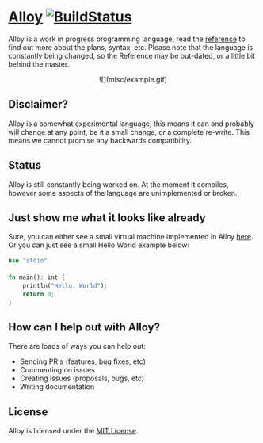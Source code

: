 # [Alloy](http://alloy-lang.org) [![BuildStatus](https://travis-ci.org/alloy-lang/alloy.svg?branch=master)](https://travis-ci.org/alloy-lang/alloy)
Alloy is a work in progress programming language, read the [reference](docs/REFERENCE.md) to find out more about the plans, syntax, etc. Please note that the language is constantly being changed, so the Reference may be out-dated, or a little bit behind the master.

<p align="center">
![](misc/example.gif)
</p>

## Disclaimer?
Alloy is a somewhat experimental language, this means it can and probably will change at any point, be it a small change, or a complete re-write. This means we cannot promise any backwards compatibility. 

## Status
Alloy is still constantly being worked on. At the moment it compiles,
however some aspects of the language are unimplemented or broken.

## Just show me what it looks like already
Sure, you can either see a small virtual machine implemented in Alloy [here](tests/misc/virtualmachine.aly). Or you can just see a small Hello World example below:

```rust
use "stdio"

fn main(): int {
    println("Hello, World");
    return 0;
}
```

## How can I help out with Alloy?
There are loads of ways you can help out:

* Sending PR's (features, bug fixes, etc)
* Commenting on issues
* Creating issues (proposals, bugs, etc)
* Writing documentation

## License
Alloy is licensed under the [MIT License](/LICENSE.md).
